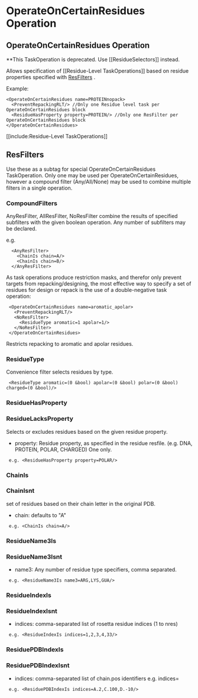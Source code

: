 # OperateOnCertainResidues Operation
## OperateOnCertainResidues Operation

**This TaskOperation is deprecated. Use [[ResidueSelectors]] instead.

Allows specification of [[Residue-Level TaskOperations]] based on residue properties specified with [ResFilters](#ResFilters) .

Example:

    <OperateOnCertainResidues name=PROTEINnopack>
      <PreventRepackingRLT/> //Only one Residue level task per OperateOnCertainResidues block
      <ResidueHasProperty property=PROTEIN/> //Only one ResFilter per OperateOnCertainResidues block
    </OperateOnCertainResidues>

[[include:Residue-Level TaskOperations]]

ResFilters
----------

Use these as a subtag for special OperateOnCertainResidues TaskOperation. Only one may be used per OperateOnCertainResidues, however a compound filter (Any/All/None) may be used to combine multiple filters in a single operation.

### CompoundFilters

AnyResFilter, AllResFilter, NoResFilter combine the results of specified subfilters with the given boolean operation. Any number of subfilters may be declared.

e.g.

      <AnyResFilter>
        <ChainIs chain=A/>
        <ChainIs chain=B/>
      </AnyResFilter>

As task operations produce restriction masks, and therefor only prevent targets from repacking/designing, the most effective way to specify a set of residues for design or repack is the use of a double-negative task operation:

     <OperateOnCertainResidues name=aromatic_apolar>
       <PreventRepackingRLT/>
       <NoResFilter>
         <ResidueType aromatic=1 apolar=1/>
       </NoResFilter>
     </OperateOnCertainResidues>

Restricts repacking to aromatic and apolar residues.

### ResidueType

Convenience filter selects residues by type.

     <ResidueType aromatic=(0 &bool) apolar=(0 &bool) polar=(0 &bool) charged=(0 &bool)/>

### ResidueHasProperty

### ResidueLacksProperty

Selects or excludes residues based on the given residue property.

-   property: Residue property, as specified in the residue resfile. (e.g. DNA, PROTEIN, POLAR, CHARGED) One only.

<!-- -->

     e.g. <ResidueHasProperty property=POLAR/>

### ChainIs

### ChainIsnt

set of residues based on their chain letter in the original PDB.

-   chain: defaults to "A"

<!-- -->

     e.g. <ChainIs chain=A/>

### ResidueName3Is

### ResidueName3Isnt

-   name3: Any number of residue type specifiers, comma separated.

<!-- -->

     e.g. <ResidueName3Is name3=ARG,LYS,GUA/>

### ResidueIndexIs

### ResidueIndexIsnt

-   indices: comma-separated list of rosetta residue indices (1 to nres)

<!-- -->

     e.g. <ResidueIndexIs indices=1,2,3,4,33/>

### ResiduePDBIndexIs

### ResiduePDBIndexIsnt

-   indices: comma-separated list of chain.pos identifiers e.g. indices=

<!-- -->

     e.g. <ResiduePDBIndexIs indices=A.2,C.100,D.-10/>

